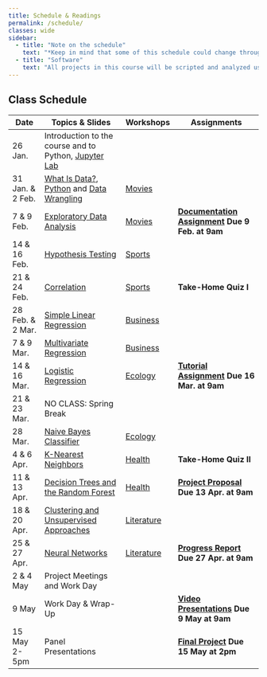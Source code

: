 ```yaml
---
title: Schedule & Readings
permalink: /schedule/
classes: wide
sidebar:
  - title: "Note on the schedule"
    text: "*Keep in mind that some of this schedule could change throughout the semester. However, if anything changes I'll update this page, and I'll be sure to give you plenty of advance notice.*"
  - title: "Software"
    text: "All projects in this course will be scripted and analyzed using Python, an open source programming language and environment. Specifically, we will be using Jupyter Lab as our programming environment. **No previous experience with Python, statistical software packages, or computer programming is required.**"
---
```


## Class Schedule

Date|Topics & Slides|Workshops|Assignments
--|---|---|---
26 Jan.|Introduction to the course and to Python, [Jupyter Lab](/CIS241/jupyter)|
31 Jan. & 2 Feb.|[What Is Data?](/CIS241/slides/whatisdata), [Python](/CIS241/slides/pythonbasics) and [Data Wrangling](/CIS241/slides/wrangling)|[Movies](/CIS241/workshops/movie-dialogue-1)|
7 & 9 Feb.|[Exploratory Data Analysis](/CIS241/slides/eda)|[Movies](/CIS241/workshops/movie-dialogue-2)|**[Documentation Assignment](/CIS241/assignments/documentation) Due 9 Feb. at 9am**
14 & 16 Feb.|[Hypothesis Testing](/CIS241/slides/hypothesis)|[Sports](/CIS241/workshops/sports-1)|
21 & 24 Feb.|[Correlation](/CIS241/slides/correlation)|[Sports](/CIS241/workshops/sports-2)|**Take-Home Quiz I**
28 Feb. & 2 Mar.|[Simple Linear Regression](/CIS241/slides/regression)|[Business](/CIS241/workshops/business-1)|
7 & 9 Mar.|[Multivariate Regression](/CIS241/slides/multiple)|[Business](/CIS241/workshops/business-2)
14 & 16 Mar.|[Logistic Regression](/CIS241/slides/logit)|[Ecology](/CIS241/workshops/ecology-1)|**[Tutorial Assignment](/CIS241/assignments/tutorial/) Due 16 Mar. at 9am**
21 & 23 Mar.|NO CLASS: Spring Break
28 Mar.|[Naive Bayes Classifier](/CIS241/slides/naivebayes)|[Ecology](/CIS241/workshops/ecology-2)|
4 & 6 Apr.|[K-Nearest Neighbors](/CIS241/slides/knn)|[Health](/CIS241/workshops/health-1)|**Take-Home Quiz II**
11 & 13 Apr.|[Decision Trees and the Random Forest](/CIS241/slides/randomforest)|[Health](/CIS241/workshops/health-2)|**[Project Proposal](/CIS241/assignments/project-proposal/) Due 13 Apr. at 9am**
18 & 20 Apr.|[Clustering and Unsupervised Approaches](/CIS241/slides/clustering)|[Literature](/CIS241/workshops/lit-1)|
25 & 27 Apr.|[Neural Networks](/CIS241/slides/neuralnetworks)|[Literature](/CIS241/workshops/lit-2)|**[Progress Report](/CIS241/assignments/progress-report) Due 27 Apr. at 9am**
2 & 4 May|Project Meetings and Work Day||
9 May|Work Day & Wrap-Up||**[Video Presentations](/CIS241/assignments/presentation/) Due 9 May at 9am**
15 May 2-5pm|Panel Presentations||**[Final Project](/CIS241/assignments/final-report) Due 15 May at 2pm**
